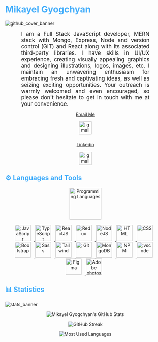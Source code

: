 <h1 style="color: #44AEFB;"> Mikayel Gyogchyan </h1>

![github_cover_banner](https://media.licdn.com/dms/image/D4D16AQFxtP3AP7s7wQ/profile-displaybackgroundimage-shrink_350_1400/0/1687114113441?e=1705536000&v=beta&t=ENbs2SfX_dyGBSaMoHoD9Eo6qy9tf_uVtd70meBBO-Y)


<p align:"center" style="text-align: justify; margin: 0 50px; font-size: 17px;" >
    I am a Full Stack JavaScript developer, MERN stack with Mongo, Express, Node and version control (GIT) and React along with its associated third-party libraries.
    I have skills in UI/UX experience, creating visually appealing graphics and designing illustrations, logos, images, etc.
    I maintain an unwavering enthusiasm for embracing fresh and captivating ideas, as well as seizing exciting opportunities. Your outreach is warmly welcomed and even encouraged, so please don't hesitate to get in touch with me at your convenience.
    
<br>
<div align="center">

[Email Me](gyogchyanmikayel@gmail.com)

</div>
</p>   
<div class="footer" align="center">
    <a href="gyogchyanmikayel@gmail.com" target="_blank">
        <img style="margin:0 0px 10px 0;" src="https://user-images.githubusercontent.com/78341798/194531383-ddb2b774-5bb9-491c-b601-4a4a7d9792fb.svg" alt="gmail" width="40px"/>
    </a>
</div>
<div align="center">

[Linkedin](https://www.linkedin.com/in/mikayel-gyogchyan-831089237/)

</div>
</p>   
<div class="footer" align="center" style="margin:15px;">
    <a href="https://www.linkedin.com/in/mikayel-gyogchyan-831089237/" target="_blank">
        <img src="https://static-00.iconduck.com/assets.00/linkedin-icon-2048x2048-ya5g47j2.png" alt="gmail" width="40px"/>
    </a>
</div>

<h2 style="color: #44AEFB">⚙️ Languages and Tools</h2>
<div align="center" style="display:block;">
    <img width="100px" alt="Programming Languages" src="https://user-images.githubusercontent.com/78341798/194531121-47b0119a-ce00-439d-b586-125f86acb098.png"/> 
</div>
<br>

<div align="center">
  <a href="https://developer.mozilla.org/en-US/docs/Web/JavaScript" target="_blank" rel="noreferrer">
      <img  alt="JavaScript" height="50px" style="padding-right:10px;" src="https://cdn.jsdelivr.net/gh/devicons/devicon/icons/javascript/javascript-plain.svg"/>
  </a>
  <a href="https://www.typescriptlang.org/" target="_blank" rel="noreferrer">
      <img  alt="TypeScript" height="50px" style="padding-right:10px; ;" src="https://cdn.jsdelivr.net/gh/devicons/devicon/icons/typescript/typescript-plain.svg"/>
  </a>
  <a href="https://reactjs.org/" target="_blank" rel="noreferrer">
      <img  alt="ReactJS" height="50px" style="padding-right:10px;" src="https://cdn.jsdelivr.net/gh/devicons/devicon/icons/react/react-original.svg" />
  </a>
  <a href="https://reactjs.org/" target="_blank" rel="noreferrer">
      <img  alt="Redux" height="50px" style="padding-right:10px;" src="https://cdn.worldvectorlogo.com/logos/redux.svg" />
  </a>
  <a href="https://nodejs.org/en/" target="_blank" rel="noreferrer">
      <img  alt="NodeJS" height="50px" style="padding-right:10px;" src="https://cdn.jsdelivr.net/gh/devicons/devicon/icons/nodejs/nodejs-original.svg"/>
  </a>
  <a href="https://developer.mozilla.org/en-US/docs/Web/HTML" target="_blank" rel="noreferrer">
      <img  alt="HTML" height="50px" style="padding-right:10px;" src="https://cdn.jsdelivr.net/gh/devicons/devicon/icons/html5/html5-original.svg"/>
  </a>
  <a href="https://developer.mozilla.org/en-US/docs/Web/CSS" target="_blank" rel="noreferrer">
      <img  alt="CSS" height="50px" style="padding-right:10px;" src="https://cdn.jsdelivr.net/gh/devicons/devicon/icons/css3/css3-original.svg"/>
  </a>
  <a href="https://getbootstrap.com/" target="_blank" rel="noreferrer">
      <img  alt="Bootstrap" height="50px" style="padding-right:10px;" src="https://cdn.jsdelivr.net/gh/devicons/devicon/icons/bootstrap/bootstrap-original.svg"/>
  </a>
  <a href="https://sass-lang.com/" target="_blank" rel="noreferrer">
      <img  alt="Sass" height="50px" style="padding-right:10px;" src="https://cdn.jsdelivr.net/gh/devicons/devicon/icons/sass/sass-original.svg"/>
  </a> 
  <a href="https://sass-lang.com/" target="_blank" rel="noreferrer">
      <img  alt="Tailwind" height="50px" style="padding-right:10px;" src="https://files.raycast.com/nwt9ncojkvwmjfkaada8upafvpnu"/>
  </a> 
  <a href="https://git-scm.com/" target="_blank" rel="noreferrer">
      <img  alt="Git" height="50px" style="padding-right:10px;" src="https://cdn.jsdelivr.net/gh/devicons/devicon/icons/git/git-original.svg"/>
  </a>
  <a href="https://www.mongodb.com/" target="_blank" rel="noreferrer">
      <img  alt="MongoDB" height="50px" style="padding-right:10px;" src="https://cdn.jsdelivr.net/gh/devicons/devicon/icons/mongodb/mongodb-original.svg"/>
  </a>
  <a href="https://www.npmjs.com/" target="_blank" rel="noreferrer">
      <img  alt="NPM" height="50px" style="padding-right:10px;" src="https://cdn.jsdelivr.net/gh/devicons/devicon/icons/npm/npm-original-wordmark.svg"/>
  </a>
  <a href="https://code.visualstudio.com/" target="_blank" rel="noreferrer">
      <img  alt="vscode" height="50px" style="padding-right:10px;"src="https://cdn.jsdelivr.net/gh/devicons/devicon/icons/vscode/vscode-original.svg"/>
  </a>
  <a href="https://www.figma.com/" target="_blank" rel="noreferrer">
      <img  alt="Figma" height="50px" style="padding-right:10px;" src="https://cdn.jsdelivr.net/gh/devicons/devicon/icons/figma/figma-original.svg"/> 
  </a>
  <a href="https://www.canva.com/" target="_blank" rel="noreferrer">
      <img  alt="Adobe photoshop" height="50px" style="padding-right:10px;" src="https://cdn-icons-png.flaticon.com/512/5436/5436972.png"/> 
  </a>
</div>

<!-- Statistics -->

<h2 style="color: #44AEFB">📊 Statistics</h2>

![stats_banner](https://user-images.githubusercontent.com/78341798/194534778-d662496c-ae00-4e8d-ae9b-b90912054e7f.gif)

<!-- Begin Stats Cards -->
<!-- Resources:  -->
<!-- Github & Languages Stats: https://github.com/anuraghazra/github-readme-stats -->
<!-- Streak Stats: https://github.com/denvercoder1/github-readme-streak-stats -->
<!-- Change the value after ?username= to your GitHub username. -->
<div class="stats" align="center">

![Mikayel Gyogchyan's GitHub Stats](https://github-readme-stats.vercel.app/api?username=MikayelGyogchyan&hide=stars&count_private=true&show_icons=true&theme=algolia&border_radius=20)

![GitHub Streak](https://streak-stats.demolab.com?user=MikayelGyogchyan&count_private=true&theme=algolia&border_radius=20)

![Most Used Languages](https://github-readme-stats.vercel.app/api/top-langs/?username=MikayelGyogchyan&show_icons=true&theme=algolia&border_radius=20)

